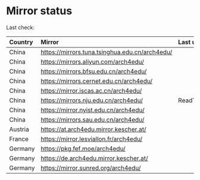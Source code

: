 <script src="./time.js"></script>
# Mirror status
Last check: <script type="text/javascript">localize(1710191905.4572089);</script>

|Country|Mirror|Last update|
|:------|:-----|:----------|
|China|https://mirrors.tuna.tsinghua.edu.cn/arch4edu/|<script type="text/javascript">localize(1710138748);</script>|
|China|https://mirrors.aliyun.com/arch4edu/|<script type="text/javascript">localize(1710182031);</script>|
|China|https://mirrors.bfsu.edu.cn/arch4edu/|<script type="text/javascript">localize(1710138748);</script>|
|China|https://mirrors.cernet.edu.cn/arch4edu/|<script type="text/javascript">localize(1710182031);</script>|
|China|https://mirror.iscas.ac.cn/arch4edu/|<script type="text/javascript">localize(1710138748);</script>|
|China|https://mirrors.nju.edu.cn/arch4edu/|ReadTimeout|
|China|https://mirror.nyist.edu.cn/arch4edu/|<script type="text/javascript">localize(1710182031);</script>|
|China|https://mirrors.sau.edu.cn/arch4edu/|<script type="text/javascript">localize(1710138748);</script>|
|Austria|https://at.arch4edu.mirror.kescher.at/|<script type="text/javascript">localize(1710182031);</script>|
|France|https://mirror.lesviallon.fr/arch4edu/|<script type="text/javascript">localize(1710138748);</script>|
|Germany|https://pkg.fef.moe/arch4edu/|<script type="text/javascript">localize(1710182031);</script>|
|Germany|https://de.arch4edu.mirror.kescher.at/|<script type="text/javascript">localize(1710182031);</script>|
|Germany|https://mirror.sunred.org/arch4edu/|<script type="text/javascript">localize(1710182031);</script>|

<script src="./tablefilter/tablefilter.js"></script>
<script src="./table.js"></script>